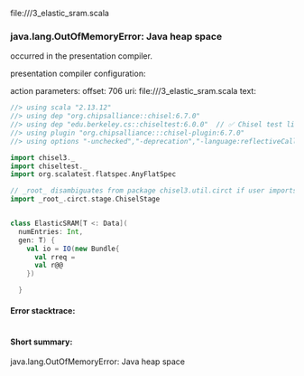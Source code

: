 file://<WORKSPACE>/3_elastic_sram.scala
### java.lang.OutOfMemoryError: Java heap space

occurred in the presentation compiler.

presentation compiler configuration:


action parameters:
offset: 706
uri: file://<WORKSPACE>/3_elastic_sram.scala
text:
```scala
//> using scala "2.13.12"
//> using dep "org.chipsalliance::chisel:6.7.0"
//> using dep "edu.berkeley.cs::chiseltest:6.0.0"  // ✅ Chisel test lib
//> using plugin "org.chipsalliance:::chisel-plugin:6.7.0"
//> using options "-unchecked","-deprecation","-language:reflectiveCalls","-feature","-Xcheckinit","-Xfatal-warnings","-Ywarn-dead-code","-Ywarn-unused","-Ymacro-annotations"

import chisel3._
import chiseltest._
import org.scalatest.flatspec.AnyFlatSpec

// _root_ disambiguates from package chisel3.util.circt if user imports chisel3.util._
import _root_.circt.stage.ChiselStage


class ElasticSRAM[T <: Data](
  numEntries: Int,
  gen: T) {
    val io = IO(new Bundle{
      val rreq = 
      val r@@
    })

  }

```



#### Error stacktrace:

```

```
#### Short summary: 

java.lang.OutOfMemoryError: Java heap space